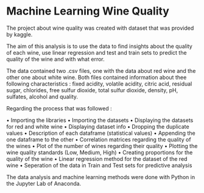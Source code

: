 # Machine Learning Wine Quality

The project about wine quality was created with dataset that was provided by kaggle.

The aim of this analysis is to use the data to find insights about the quality of each wine, use linear regression and test and train sets to predict the quality of the wine and with what error.

The data contained two .csv files, one with the data about red wine and the other one about white wine. Both files contained information about thee following characteristics : fixed acidity, volatile acidity, citric acid, residual sugar, chlorides, free sulfur dioxide, total sulfur dioxide, density, pH, sulfates, alcohol and quality.

Regarding the process that was followed :

• Importing the libraries
• Importing the datasets
• Displaying the datasets for red and white wine
• Displaying dataset info
• Dropping the duplicate values
• Description of each dataframe (statistical values)
• Appending the one dataframe to the other
• Correlation matrices regarding the quality of the wines
• Plot of the number of wines regarding their quality
• Plotting the wine quality standards (Low, Medium, High)
• Creating proportions for the quality of the wine
• Linear regression method for the dataset of the red wine
• Seperation of the data in Train and Test sets for predictive analysis

The data analysis and machine learning methods were done with Python in the Jupyter Lab of Anaconda.
